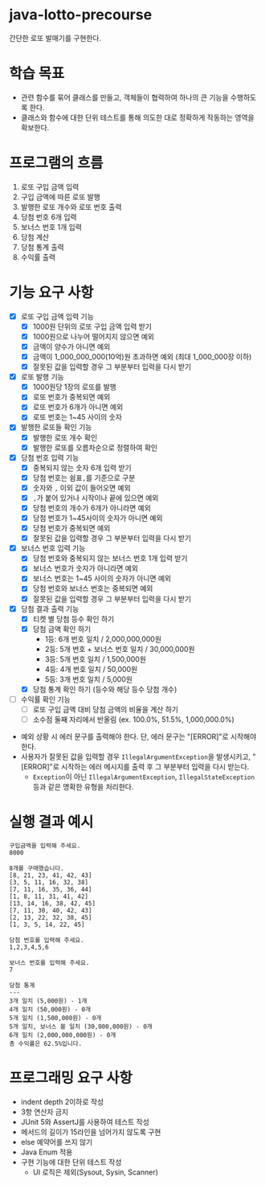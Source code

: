 # java-lotto-precourse

간단한 로또 발매기를 구현한다.

# 학습 목표

- 관련 함수를 묶어 클래스를 만들고, 객체들이 협력하여 하나의 큰 기능을 수행하도록 한다.
- 클래스와 함수에 대한 단위 테스트를 통해 의도한 대로 정확하게 작동하는 영역을 확보한다.

# 프로그램의 흐름

1. 로또 구입 금액 입력
2. 구입 금액에 따른 로또 발행
3. 발행한 로또 개수와 로또 번호 출력
4. 당첨 번호 6개 입력
5. 보너스 번호 1개 입력
6. 당첨 계산
7. 당첨 통계 출력
8. 수익률 출력

# 기능 요구 사항

- [X] 로또 구입 금액 입력 기능
    - [X] 1000원 단위의 로또 구입 금액 입력 받기
    - [X] 1000원으로 나누어 떨어지지 않으면 예외
    - [X] 금액이 양수가 아니면 예외
    - [X] 금액이 1_000_000_000(10억)원 초과하면 예외 (최대 1_000_000장 이하)
    - [X] 잘못된 값을 입력할 경우 그 부분부터 입력을 다시 받기
- [X] 로또 발행 기능
    -  [X] 1000원당 1장의 로또를 발행
    -  [X] 로또 번호가 중복되면 예외
    -  [X] 로또 번호가 6개가 아니면 예외
    -  [X] 로또 번호는 1~45 사이의 숫자
- [X] 발행한 로또들 확인 기능
    - [X] 발행한 로또 개수 확인
    - [X] 발행한 로또를 오름차순으로 정렬하여 확인
- [X] 당첨 번호 입력 기능
    - [X] 중복되지 않는 숫자 6개 입력 받기
    - [X] 당첨 번호는 쉼표`,`를 기준으로 구분
    - [X] 숫자와 `,` 이외 값이 들어오면 예외
    - [X] `,`가 붙어 있거나 시작이나 끝에 있으면 예외
    - [X] 당첨 번호의 개수가 6개가 아니라면 예외
    - [X] 당첨 번호가 1~45사이의 숫자가 아니면 예외
    - [X] 당첨 번호가 중복되면 예외
    - [X] 잘못된 값을 입력할 경우 그 부분부터 입력을 다시 받기
- [X] 보너스 번호 입력 기능
    - [X] 당첨 번호와 중복되지 않는 보너스 번호 1개 입력 받기
    - [X] 보너스 번호가 숫자가 아니라면 예외
    - [X] 보너스 번호는 1~45 사이의 숫자가 아니면 예외
    - [X] 당첨 번호와 보너스 번호는 중복되면 예외
    - [X] 잘못된 값을 입력할 경우 그 부분부터 입력을 다시 받기
- [X] 당첨 결과 출력 기능
    - [X] 티켓 별 당첨 등수 확인 하기
    - [X] 당첨 금액 확인 하기
        - 1등: 6개 번호 일치 / 2,000,000,000원
        - 2등: 5개 번호 + 보너스 번호 일치 / 30,000,000원
        - 3등: 5개 번호 일치 / 1,500,000원
        - 4등: 4개 번호 일치 / 50,000원
        - 5등: 3개 번호 일치 / 5,000원
    - [X] 당첨 통계 확인 하기 (등수와 해당 등수 당첨 개수)
- [ ] 수익률 확인 기능
    - [ ] 로또 구입 금액 대비 당첨 금액의 비율을 계산 하기
    - [ ] 소수점 둘째 자리에서 반올림 (ex. 100.0%, 51.5%, 1,000,000.0%)

- 예외 상황 시 에러 문구를 출력해야 한다. 단, 에러 문구는 "[ERROR]"로 시작해야 한다.
- 사용자가 잘못된 값을 입력할 경우 `IllegalArgumentException`을 발생시키고, "[ERROR]"로 시작하는 에러 메시지를 출력 후 그 부분부터 입력을 다시 받는다.
    - `Exception`이 아닌 `IllegalArgumentException`, `IllegalStateException` 등과 같은 명확한 유형을 처리한다.

# 실행 결과 예시

```text
구입금액을 입력해 주세요.
8000

8개를 구매했습니다.
[8, 21, 23, 41, 42, 43] 
[3, 5, 11, 16, 32, 38] 
[7, 11, 16, 35, 36, 44] 
[1, 8, 11, 31, 41, 42] 
[13, 14, 16, 38, 42, 45] 
[7, 11, 30, 40, 42, 43] 
[2, 13, 22, 32, 38, 45] 
[1, 3, 5, 14, 22, 45]

당첨 번호를 입력해 주세요.
1,2,3,4,5,6

보너스 번호를 입력해 주세요.
7

당첨 통계
---
3개 일치 (5,000원) - 1개
4개 일치 (50,000원) - 0개
5개 일치 (1,500,000원) - 0개
5개 일치, 보너스 볼 일치 (30,000,000원) - 0개
6개 일치 (2,000,000,000원) - 0개
총 수익률은 62.5%입니다.
```

# 프로그래밍 요구 사항

- indent depth 2이하로 작성
- 3항 연산자 금지
- JUnit 5와 AssertJ를 사용하여 테스트 작성
- 메서드의 길이가 15라인을 넘어가지 않도록 구현
- else 예약어를 쓰지 않기
- Java Enum 적용
- 구현 기능에 대한 단위 테스트 작성
    - UI 로직은 제외(Sysout, Sysin, Scanner)